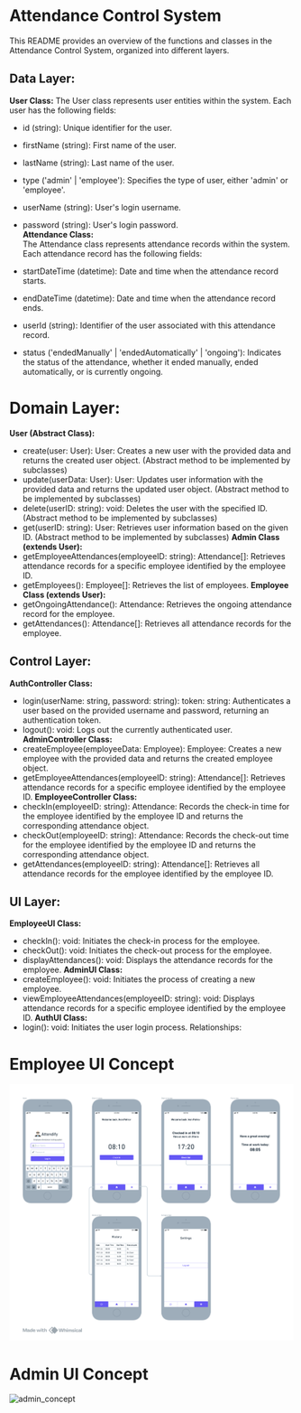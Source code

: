 # Attendance Control System

This README provides an overview of the functions and classes in the Attendance Control System, organized into different layers.

## Data Layer:
**User Class:**
  The User class represents user entities within the system. Each user has the following fields:

- id (string): Unique identifier for the user.
- firstName (string): First name of the user.
- lastName (string): Last name of the user.
- type ('admin' | 'employee'): Specifies the type of user, either 'admin' or 'employee'.
- userName (string): User's login username.
- password (string): User's login password.  
**Attendance Class:**  
The Attendance class represents attendance records within the system. Each attendance record has the following fields:

- startDateTime (datetime): Date and time when the attendance record starts.
- endDateTime (datetime): Date and time when the attendance record ends.
- userId (string): Identifier of the user associated with this attendance record.
- status ('endedManually' | 'endedAutomatically' | 'ongoing'): Indicates the status of the attendance, whether it ended manually, ended automatically, or is currently ongoing.
  
# Domain Layer:

**User (Abstract Class):**
 - create(user: User): User: Creates a new user with the provided data and returns the created user object. (Abstract method to be implemented by subclasses)
 - update(userData: User): User: Updates user information with the provided data and returns the updated user object. (Abstract method to be implemented by subclasses)
 - delete(userID: string): void: Deletes the user with the specified ID. (Abstract method to be implemented by subclasses)
 - get(userID: string): User: Retrieves user information based on the given ID. (Abstract method to be implemented by subclasses)
**Admin Class (extends User):**  
- getEmployeeAttendances(employeeID: string): Attendance[]: Retrieves attendance records for a specific employee identified by the employee ID.
- getEmployees(): Employee[]: Retrieves the list of employees.
**Employee Class (extends User):**  
- getOngoingAttendance(): Attendance: Retrieves the ongoing attendance record for the employee.
- getAttendances(): Attendance[]: Retrieves all attendance records for the employee.
## Control Layer:

**AuthController Class:**
- login(userName: string, password: string): token: string: Authenticates a user based on the provided username and password, returning an authentication token.
- logout(): void: Logs out the currently authenticated user.
**AdminController Class:**
- createEmployee(employeeData: Employee): Employee: Creates a new employee with the provided data and returns the created employee object.
- getEmployeeAttendances(employeeID: string): Attendance[]: Retrieves attendance records for a specific employee identified by the employee ID.
**EmployeeController Class:**
- checkIn(employeeID: string): Attendance: Records the check-in time for the employee identified by the employee ID and returns the corresponding attendance object.
- checkOut(employeeID: string): Attendance: Records the check-out time for the employee identified by the employee ID and returns the corresponding attendance object.
- getAttendances(employeeID: string): Attendance[]: Retrieves all attendance records for the employee identified by the employee ID.
## UI Layer:

**EmployeeUI Class:**
- checkIn(): void: Initiates the check-in process for the employee.
- checkOut(): void: Initiates the check-out process for the employee.
- displayAttendances(): void: Displays the attendance records for the employee.
**AdminUI Class:**
- createEmployee(): void: Initiates the process of creating a new employee.
- viewEmployeeAttendances(employeeID: string): void: Displays attendance records for a specific employee identified by the employee ID.
**AuthUI Class:**
- login(): void: Initiates the user login process.
Relationships:

# Employee UI Concept
![concept](/assets/design_concept.png)
# Admin UI Concept
![admin_concept](/assests/admin_concept.png)
